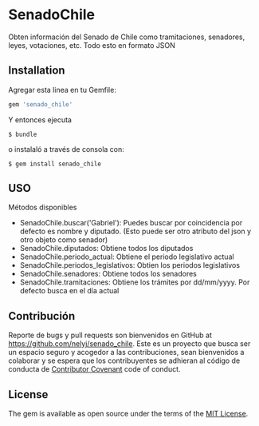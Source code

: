 # SenadoChile

Obten información del Senado de Chile como tramitaciones, senadores, leyes, votaciones, etc. Todo esto en formato JSON


## Installation

Agregar esta linea en tu Gemfile:

```ruby
gem 'senado_chile'
```

Y entonces ejecuta

    $ bundle

o instalaló a través de consola con:

    $ gem install senado_chile

## USO

Métodos disponibles

- SenadoChile.buscar('Gabriel'): Puedes buscar por coincidencia por defecto es nombre y diputado. (Esto puede ser otro atributo del json y otro objeto como senador)
- SenadoChile.diputados: Obtiene todos los diputados
- SenadoChile.periodo_actual: Obtiene el periodo legislativo actual
- SenadoChile.periodos_legislativos: Obtien los periodos legislativos
- SenadoChile.senadores: Obtiene todos los senadores
- SenadoChile.tramitaciones: Obtiene los trámites por dd/mm/yyyy. Por defecto busca en el día actual


## Contribución

Reporte de bugs y pull requests son bienvenidos en GitHub at https://github.com/nelyj/senado_chile. Este es un proyecto que busca ser un espacio seguro y acogedor a las contribuciones, sean bienvenidos a colaborar y se espera que los contribuyentes se adhieran al código de conducta de [Contributor Covenant](http://contributor-covenant.org) code of conduct.

## License

The gem is available as open source under the terms of the [MIT License](http://opensource.org/licenses/MIT).
